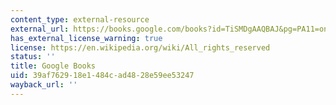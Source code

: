 ```yaml
---
content_type: external-resource
external_url: https://books.google.com/books?id=TiSMDgAAQBAJ&pg=PA11=onepage#v=onepage&q&f=false
has_external_license_warning: true
license: https://en.wikipedia.org/wiki/All_rights_reserved
status: ''
title: Google Books
uid: 39af7629-18e1-484c-ad48-28e59ee53247
wayback_url: ''
---
```

